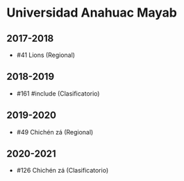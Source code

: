 # Universidad Anahuac Mayab

## 2017-2018

- #41 Lions (Regional)

## 2018-2019

- #161 #include <BAD> (Clasificatorio)

## 2019-2020

- #49 Chichén <int> zá (Regional)

## 2020-2021

- #126 Chichén <int> zá (Clasificatorio)


